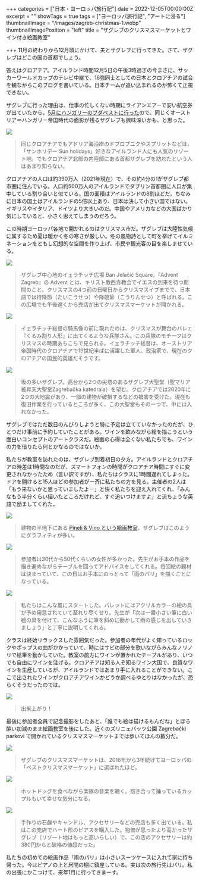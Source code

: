 +++
categories = ["日本・ヨーロッパ旅行記"]
date = 2022-12-05T00:00:00Z
excerpt = ""
showTags = true
tags = ["ヨーロッパ旅行記", "アートに浸る"]
thumbnailImage = "/images/zagreb-christmas-1.webp"
thumbnailImagePosition = "left"
title = "ザグレブのクリスマスマーケットとワイン付き絵画教室"

+++
11月の終わりから12月頭にかけて、夫とザグレブに行ってきた。さて、ザグレブはどこの国の首都でしょう。

<!--more-->

答えはクロアチア。アイルランド時間12月5日の午後3時過ぎの今まさに、サッカーワールドカップのテレビ中継で、16強同士としての日本とクロアチアの試合を観ながらこのブログを書いている。日本チームが追い込まれるのが怖くて正視できない。

ザグレブに行った理由は、仕事の忙しくない時期にライアンエアーで安い航空券が出ていたから。[5月にハンガリーのブダペストに行った](https://www.riastra.com/2022/05/%E3%83%96%E3%83%80%E3%83%9A%E3%82%B9%E3%83%88%E6%97%85%E8%A1%8C%E8%A8%98-%E3%81%8A%E3%81%84%E3%81%97%E3%81%84%E5%BA%97%E3%81%AE%E9%9B%86%E3%81%BE%E3%82%8B13%E5%8C%BA%E3%81%A7%E5%9C%B0%E5%85%83%E6%B0%91%E6%B0%97%E5%88%86/)ので、同じくオーストリア＝ハンガリー帝国時代の面影が残るザグレブも興味深いかも、と思った。

![](/images/map-of-croatia.jpg)

> 同じクロアチアでもアドリア海沿岸のドブロブニクやスプリットなどは、「サンホリデー Sun holidays」好きなアイルランド人にも人気のリゾート地。でもクロアチア北部の内陸部にある首都ザグレブを訪れたという人はあまり知らない。

クロアチアの人口は約390万人（2021年現在）で、その約4分の1がザグレブ都市圏に住んでいる。人口約500万人のアイルランドでダブリン首都圏に人口が集中している割り合いと似ている。国の面積はアイルランドの8割ほどだ。ちなみに日本の国土はアイルランドの5倍以上あり、日本は決して小さい国ではない。イギリスやイタリア、ドイツより大きいのだ。中国やアメリカなどの大国ばかり気にしていると、小さく思えてしまうのだろう。

この時期ヨーロッパ各地で開かれるのはクリスマス市だ。ザグレブは大陸性気候に属するため夏は暖かく冬の寒さが厳しい。冬の風物詩として町を挙げてイルミネーションをともし幻想的な空間を作り上げ、市民や観光客の目を楽しませている。

![](/images/zagreb-christmas-2.webp)

> ザグレブ中心地のイェラチッチ広場 Ban Jelačić Square。『Advent Zagreb』の Advent とは、キリスト教西方教会でイエスの到来を待つ期間のこと。クリスマスの4つ前の日曜日からクリスマスイブまでで、日本語では待降節（たいこうせつ）や降臨節（こうりんせつ）と呼ばれる。この広場でも午後遅くから売店が出てクリスマスマーケットが開かれる。

![](/images/zagreb-christmas-1.webp)

> イェラチッチ総督の騎馬像の前に現れたのは、クリスマスが舞台のバレエ『くるみ割り人形』に出てくるような兵隊さん。この兵隊のモチーフはクリスマスの時期あちこちで見られる。イェラチッチ総督は、オーストリア帝国時代のクロアチアで19世紀半ばに活躍した軍人、政治家で、現在のクロアチアの国民的英雄だそうです。

![](/images/zagreb-cathedral.webp)

> 坂の多いザグレブ。高台から2つの尖塔のあるザグレブ大聖堂（聖マリア被昇天大聖堂Zagrebačka katedrala）を望む。クロアチアでは2020年に2つの大地震があり、一部の建物が破損するなどの被害を受けた。現在も復旧作業を行っているところが多く、この大聖堂もその一つで、中には入れなかった。

ザグレブではただ数日のんびりしようと特に予定は立てていなかったのだが、ひとつだけ事前に予約していたことがある。ワインを飲みながら絵を描こうという面白いコンセプトのアートクラスだ。絵画の心得は全くない私たちでも、ワインの力を借りたら何とかなるのではないか。

私たちが教室を訪れたのは、ザグレブ到着初日の夕方。アイルランドとクロアチアの時差は1時間なのだが、スマートフォンの時間がクロアチア時間にすぐに変更されなかったため（言い訳ですが）、私たちはクラスに1時間遅れてしまった。ドアを開けると15人ほどの参加者が一斉に私たちの方を見る。主催者の2人は「もう来ないかと思っていましたよー」と快く私たちを迎え入れてくれ、「みんなもう半分くらい描いたところだけれど、すぐ追いつけますよ」と流ちょうな英語で励ましてくれた。

![](/images/zagreb-art-class-1.webp)

> 建物の半地下にある [Pineli & Vino という絵画教室](https://www.artbottega.hr/en/)。ザグレブはこのようにグラフィティが多い。

![](/images/zagreb-art-class-3.webp)

> 参加者は30代から50代くらいの女性が多かった。先生がお手本の作品を描き進めながらテーブルを回ってアドバイスをしてくれる。毎回絵の題材は決まっていて、この日はお手本にのっとって「雨のパリ」を描くことになっている。

![](/images/zagreb-art-class-2.webp)

> 私たちはこんな風にスタートした。パレットにはアクリルカラーの絵の具が予め用意されていて至れり尽くせり。先生が「次は一番小さい筆に白い絵の具を付けて、こんなふうに筆を斜めに動かして雨の感じを出していきましょう」と丁寧に説明してくれる。

クラスは終始リラックスした雰囲気だった。参加者の年代がよく知っているロックやポップスの曲がかかっていて、時にはサビの部分を歌いながらみんなノリノリで絵筆を動かしていた。教室の前方にワインが置かれたテーブルがあり、いつでも自由にワインを注げる。クロアチアは知る人ぞ知るワイン大国で、良質なワインを生産しているが、アイルランドではあまり手に入れることができない。ここで出されたワインがクロアチアワインかどうか調べるゆとりはなかったが、恐らくそうだったのでは。

![](/images/zagreb-art-class-4.webp)

> 出来上がり！

最後に参加者全員で記念撮影をしたあと、「誰でも絵は描けるもんだね」とほろ酔い加減のまま絵画教室を後にした。近くのズリニェバッツ公園 Zagrebački parkovi で開かれているクリスマスマーケットまでは歩いてほんの数分だ。

![](/images/zagreb-christmas-5.webp)

> ザグレブのクリスマスマーケットは、2016年から3年続けてヨーロッパの「ベストクリスマスマーケット」に選ばれたほど。

![](/images/zagreb-christmas-3.webp)

> ホットドッグを食べながら楽隊の音楽を聴く。抱き合って踊っているカップルもいて幸せな気分になる。

![](/images/zagreb-christmas-4.webp)

> 手作りの石鹸やキャンドル、アクセサリーなどの売店も多く出ている。私はこの売店でハート形のピアスを購入した。物価が思ったより高かったザグレブ（リゾート地はもっと高いらしい）で、この店のアクセサリーは約380円からと破格の値段だった。

私たちの初めての絵画作品「雨のパリ」は小さいスーツケースに入れて家に持ち帰った。今はピアノの上と居間の棚に鎮座している。実は次の旅行先はパリ。私の出張にかこつけて、来年1月に行ってきまーす。